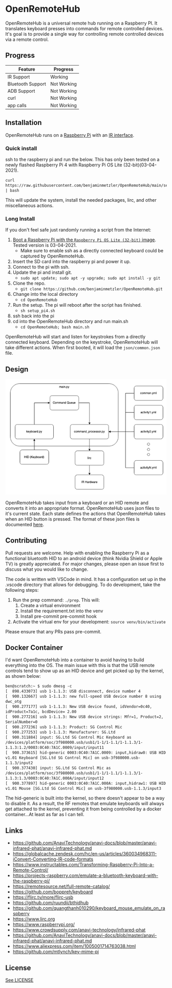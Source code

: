 # OpenRemoteHub

OpenRemoteHub is a universal remote hub running on a Raspberry PI.  It translates keyboard presses into commands for remote controlled devices.  It's goal is to provide a single way for controlling remote controlled devices via a remote control.

## Progress

| Feature           | Progress           |
| ----------------- | ------------------ |
| IR Support        | Working            |
| Bluetooth Support | Not Working        |
| ADB Support       | Not Working        |
| curl              | Not Working        |
| app calls         | Not Working        |

## Installation

OpenRemoteHub runs on a [Raspberry Pi](https://www.raspberrypi.org/) with an [IR interface](https://www.crowdsupply.com/anavi-technology/infrared-phat).

### Quick install

ssh to the raspberry pi and run the below.  This has only been tested on a newly flashed Raspberry Pi 4 with Raspberry Pi OS Lite (32-bit)(03-04-2021).

```shell
curl https://raw.githubusercontent.com/benjaminmetzler/OpenRemoteHub/main/setup_pi4.sh | bash
```

This will update the system, install the needed packages, lirc, and other miscellaneous actions.

### Long Install

If you don't feel safe just randomly running a script from the Internet:

1. [Boot a Raspberry Pi with the `Raspberry Pi OS Lite (32-bit)` image](https://www.raspberrypi.org/documentation/installation/installing-images/). Tested version is 03-04-2021.
    * Make sure to enable ssh as a directly connected keyboard could be captured by OpenRemoteHub.
1. Insert the SD card into the raspberry pi and power it up.
1. Connect to the pi with ssh.
1. Update the pi and install git.
    * `sudo apt update; sudo apt -y upgrade; sudo apt install -y git`
1. Clone the repo.
    * `git clone https://github.com/benjaminmetzler/OpenRemoteHub.git`
1. Change into the local directory
    * `cd OpenRemoteHub`
1. Run the setup.  The pi will reboot after the script has finished.
    * `sh setup_pi4.sh`
1. ssh back into the pi
1. cd into the OpenRemoteHub directory and run main.sh
    * `cd OpenRemoteHub; bash main.sh`

OpenRemoteHub will start and listen for keystrokes from a directly connected keyboard.  Depending on the keystroke, OpenRemoteHub will take different actions.  When first booted, it will load the `json/common.json` file.

## Design

![Architecture Diagram](documentation/MR_Diagram.png)

OpenRemoteHub takes input from a keyboard or an HID remote and converts it into an appropriate format.  OpenRemoteHub uses json files to it's current state. Each state defines the actions that OpenRemoteHub takes when an HID button is pressed.  The format of these json files is documented [here](documentation/json_format.md).

## Contributing

Pull requests are welcome. Help with enabling the Raspberry Pi as a functional bluetooth HID to an android device (think Nvidia Shield or Apple TV) is greatly appreciated.  For major changes, please open an issue first to discuss what you would like to change.

The code is written with VSCode in mind. It has a configuration set up in the .vscode directory that allows for debugging. To do development, take the following steps:

1. Run the prep command: `./prep`. This will:
    1. Create a virtual environment
    1. Install the requirement.txt into the venv
    1. Install pre-commit pre-commit hook
1. Activate the virtual env for your development: `source venv/bin/activate`

Please ensure that any PRs pass pre-commit.

## Docker Container

I'd want OpenRemoteHub into a container to avoid having to build everything into the OS. The main issue with this is that the USB remote controls tend to show up as an HID device and get picked up by the kernel, as shown below:

``` log
ben@scratch:~ $ sudo dmesg -c
[  898.433073] usb 1-1.1.3: USB disconnect, device number 4
[  900.132667] usb 1-1.1.3: new full-speed USB device number 8 using dwc_otg
[  900.277177] usb 1-1.1.3: New USB device found, idVendor=0c40, idProduct=7a1c, bcdDevice= 2.00
[  900.277216] usb 1-1.1.3: New USB device strings: Mfr=1, Product=2, SerialNumber=0
[  900.277236] usb 1-1.1.3: Product: SG Control Mic
[  900.277253] usb 1-1.1.3: Manufacturer: SG.Ltd
[  900.311884] input: SG.Ltd SG Control Mic Keyboard as /devices/platform/soc/3f980000.usb/usb1/1-1/1-1.1/1-1.1.3/1-1.1.3:1.2/0003:0C40:7A1C.0009/input/input11
[  900.373615] hid-generic 0003:0C40:7A1C.0009: input,hidraw0: USB HID v1.01 Keyboard [SG.Ltd SG Control Mic] on usb-3f980000.usb-1.1.3/input2
[  900.377430] input: SG.Ltd SG Control Mic as /devices/platform/soc/3f980000.usb/usb1/1-1/1-1.1/1-1.1.3/1-1.1.3:1.3/0003:0C40:7A1C.000A/input/input12
[  900.377897] hid-generic 0003:0C40:7A1C.000A: input,hidraw1: USB HID v1.01 Mouse [SG.Ltd SG Control Mic] on usb-3f980000.usb-1.1.3/input3
```

The hid-generic is built into the kernel, so there doesn't appear to be a way to disable it. As a result, the RF remotes that emulate keyboards will always get attached to the kernel, preventing it from being controlled by a docker container...At least as far as I can tell.

## Links

* https://github.com/AnaviTechnology/anavi-docs/blob/master/anavi-infrared-phat/anavi-infrared-phat.md
* https://globalcache.zendesk.com/hc/en-us/articles/360034968311-iConvert-Converting-IR-code-formats
* https://www.instructables.com/Transforming-Raspberry-Pi-Into-a-Remote-Control/
* https://projects-raspberry.com/emulate-a-bluetooth-keyboard-with-the-raspberry-pi/
* https://remotesource.net/full-remote-catalog/
* https://github.com/boppreh/keyboard
* https://flirc.tv/more/flirc-usb
* https://github.com/ruundii/bthidhub
* https://github.com/quangthanh010290/keyboard_mouse_emulate_on_raspberry
* https://www.lirc.org
* https://www.raspberrypi.org/
* https://www.crowdsupply.com/anavi-technology/infrared-phat
* https://github.com/AnaviTechnology/anavi-docs/blob/master/anavi-infrared-phat/anavi-infrared-phat.md
* https://www.aliexpress.com/item/1005001714763038.html
* https://github.com/mtlynch/key-mime-pi

## License

[See LICENSE](https://github.com/benjaminmetzler/OpenRemoteHub/blob/main/LICENSE)
